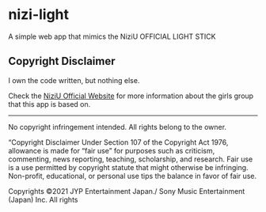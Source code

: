 # nizi-light
A simple web app that mimics the NiziU OFFICIAL LIGHT STICK

## Copyright Disclaimer

I own the code written, but nothing else.

Check the [NiziU Official Website](https://niziu.com/) for more information about the girls group that this app is based on.

---

No copyright infringement intended.
All rights belong to the owner.

“Copyright Disclaimer Under Section 107 of the Copyright Act 1976, allowance is made for “fair use” for purposes such as criticism, commenting, news reporting, teaching, scholarship, and research. Fair use is a use permitted by copyright statute that might otherwise be infringing. Non-profit, educational, or personal use tips the balance in favor of fair use.

Copyrights ©2021 JYP Entertainment Japan./ Sony Music Entertainment (Japan) Inc. All rights
